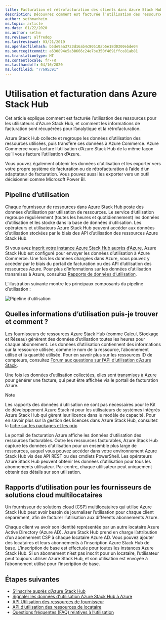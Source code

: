 ```yaml
---
title: Facturation et rétrofacturation des clients dans Azure Stack Hub
description: Découvrez comment est facturée l’utilisation des ressources pour les utilisateurs d’Azure Stack Hub, et comment les informations de facturation sont récupérées pour l’analytique et la rétrofacturation.
author: sethmanheim
ms.topic: article
ms.date: 01/22/2020
ms.author: sethm
ms.reviewer: alfredop
ms.lastreviewed: 03/21/2019
ms.openlocfilehash: b5de9aa3723d16ab4c80510ab5e18d0300ebde04
ms.sourcegitcommit: a630894e5a38666c24e7be350f4691ffce81ab81
ms.translationtype: HT
ms.contentlocale: fr-FR
ms.lasthandoff: 04/16/2020
ms.locfileid: "77695391"
---
```

# <a name="usage-and-billing-in-azure-stack-hub"></a>Utilisation et facturation dans Azure Stack Hub

Cet article explique comment est facturée l’utilisation des ressources pour les utilisateurs d’Azure Stack Hub, et comment les informations de facturation sont récupérées pour l’analytique et la rétrofacturation.

Azure Stack Hub collecte et regroupe les données d’utilisation des ressources utilisées, puis transfère ces données à Azure Commerce. Azure Commerce vous facture l’utilisation d’Azure Stack Hub de la même façon qu’il vous facture l’utilisation d’Azure.

Vous pouvez également obtenir les données d’utilisation et les exporter vers votre propre système de facturation ou de rétrofacturation à l’aide d’un adaptateur de facturation. Vous pouvez aussi les exporter vers un outil décisionnel comme Microsoft Power BI.

## <a name="usage-pipeline"></a>Pipeline d’utilisation

Chaque fournisseur de ressources dans Azure Stack Hub poste des données d’utilisation par utilisation de ressources. Le service d’utilisation regroupe régulièrement (toutes les heures et quotidiennement) les données d’utilisation et les stocke dans la base de données d’utilisation. Les opérateurs et utilisateurs Azure Stack Hub peuvent accéder aux données d’utilisation stockées par le biais des API d’utilisation des ressources Azure Stack Hub.

Si vous avez [inscrit votre instance Azure Stack Hub auprès d’Azure](azure-stack-registration.md), Azure Stack Hub est configuré pour envoyer les données d’utilisation à Azure Commerce. Une fois les données chargées dans Azure, vous pouvez y accéder par le biais du portail de facturation ou des API d’utilisation des ressources Azure. Pour plus d’informations sur les données d’utilisation transmises à Azure, consultez [Rapports de données d’utilisation](azure-stack-usage-reporting.md).  

L’illustration suivante montre les principaux composants du pipeline d’utilisation :

![Pipeline d’utilisation](media/azure-stack-billing-and-chargeback/usagepipeline.png)

## <a name="what-usage-information-can-i-find-and-how"></a>Quelles informations d’utilisation puis-je trouver et comment ?

Les fournisseurs de ressources Azure Stack Hub (comme Calcul, Stockage et Réseau) génèrent des données d’utilisation toutes les heures pour chaque abonnement. Les données d’utilisation contiennent des informations sur la ressource utilisée, comme le nom de la ressource, l’abonnement utilisé et la quantité utilisée. Pour en savoir plus sur les ressources ID de compteurs, consultez [Forum aux questions sur l’API d’utilisation d’Azure Stack](azure-stack-usage-related-faq.md).

Une fois les données d’utilisation collectées, elles sont [transmises à Azure](azure-stack-usage-reporting.md) pour générer une facture, qui peut être affichée via le portail de facturation Azure.

> [!NOTE]  
> Les rapports des données d’utilisation ne sont pas nécessaires pour le Kit de développement Azure Stack ni pour les utilisateurs de systèmes intégrés Azure Stack Hub qui gèrent leur licence dans le modèle de capacité. Pour en savoir plus sur la gestion des licences dans Azure Stack Hub, consultez la [fiche sur les packages et les prix](https://azure.microsoft.com/mediahandler/files/resourcefiles/5bc3f30c-cd57-4513-989e-056325eb95e1/Azure-Stack-packaging-and-pricing-datasheet.pdf).

Le portail de facturation Azure affiche les données d’utilisation des ressources facturables. Outre les ressources facturables, Azure Stack Hub capture les données d’utilisation pour un ensemble plus large de ressources, auquel vous pouvez accéder dans votre environnement Azure Stack Hub via des API REST ou des cmdlets PowerShell. Les opérateurs Azure Stack Hub peuvent obtenir les données d’utilisation pour tous les abonnements utilisateur. Par contre, chaque utilisateur peut uniquement obtenir des détails sur son utilisation.

## <a name="usage-reporting-for-multi-tenant-cloud-solution-providers"></a>Rapports d’utilisation pour les fournisseurs de solutions cloud multilocataires

Un fournisseur de solutions cloud (CSP) multilocataires qui utilise Azure Stack Hub peut avoir besoin de journaliser l’utilisation pour chaque client séparément, afin de facturer l’utilisation aux différents abonnements Azure.

Chaque client va avoir son identité représentée par un autre locataire Azure Active Directory (Azure AD). Azure Stack Hub prend en charge l’attribution d’un abonnement CSP à chaque locataire Azure AD. Vous pouvez ajouter des locataires et leurs abonnements à l’inscription Azure Stack Hub de base. L’inscription de base est effectuée pour toutes les instances Azure Stack Hub. Si un abonnement n’est pas inscrit pour un locataire, l’utilisateur peut toujours utiliser Azure Stack Hub, et son utilisation est envoyée à l’abonnement utilisé pour l’inscription de base.

## <a name="next-steps"></a>Étapes suivantes

- [S’inscrire auprès d’Azure Stack Hub](azure-stack-registration.md)
- [Signaler les données d'utilisation Azure Stack Hub à Azure](azure-stack-usage-reporting.md)
- [API Utilisation des ressources de fournisseur](azure-stack-provider-resource-api.md)
- [API d’utilisation des ressources de locataire](azure-stack-tenant-resource-usage-api.md)
- [Questions fréquentes (FAQ) relatives à l’utilisation](azure-stack-usage-related-faq.md)
